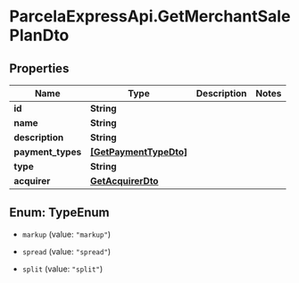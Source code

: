 # ParcelaExpressApi.GetMerchantSalePlanDto

## Properties

Name | Type | Description | Notes
------------ | ------------- | ------------- | -------------
**id** | **String** |  | 
**name** | **String** |  | 
**description** | **String** |  | 
**payment_types** | [**[GetPaymentTypeDto]**](GetPaymentTypeDto.md) |  | 
**type** | **String** |  | 
**acquirer** | [**GetAcquirerDto**](GetAcquirerDto.md) |  | 



## Enum: TypeEnum


* `markup` (value: `"markup"`)

* `spread` (value: `"spread"`)

* `split` (value: `"split"`)




